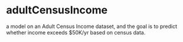 # adultCensusIncome
a model on an Adult Census Income  dataset, and the goal is to predict whether income exceeds $50K/yr based on census  data.
